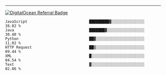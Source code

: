 ---
[![DigitalOcean Referral Badge](https://web-platforms.sfo2.digitaloceanspaces.com/WWW/Badge%203.svg)](https://www.digitalocean.com/?refcode=37fa54d82492&utm_campaign=Referral_Invite&utm_medium=Referral_Program&utm_source=badge)

<!--START_SECTION:waka-->

```text
JavaScript                            █████████▓░░░░░░░░░░░░░░░   38.02 %
Java                                  ███████▓░░░░░░░░░░░░░░░░░   30.40 %
Python                                ██▓░░░░░░░░░░░░░░░░░░░░░░   11.02 %
HTTP Request                          ██▒░░░░░░░░░░░░░░░░░░░░░░   09.44 %
XML                                   █░░░░░░░░░░░░░░░░░░░░░░░░   04.54 %
Text                                  ▓░░░░░░░░░░░░░░░░░░░░░░░░   02.86 %
```

<!--END_SECTION:waka-->


[linkedin]: https://www.linkedin.com/in/mohamed-elh/

